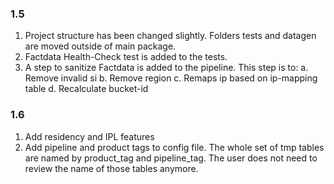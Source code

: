 ### 1.5
1. Project structure has been changed slightly. Folders tests and datagen are moved outside of main package.
2. Factdata Health-Check test is added to the tests.
3. A step to sanitize Factdata is added to the pipeline. This step is to:
    a. Remove invalid si
    b. Remove region
    c. Remaps ip based on ip-mapping table
    d. Recalculate bucket-id

### 1.6
1. Add residency and IPL features
2. Add pipeline and product tags to config file. The whole set of tmp tables are named by product_tag and pipeline_tag. The user does not need to review the name of those tables anymore. 